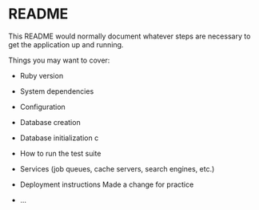 # README

This README would normally document whatever steps are necessary to get the
application up and running.

Things you may want to cover:

* Ruby version

* System dependencies

* Configuration

* Database creation

* Database initialization
c
* How to run the test suite

* Services (job queues, cache servers, search engines, etc.)

* Deployment instructions
Made a change for practice

* ...
